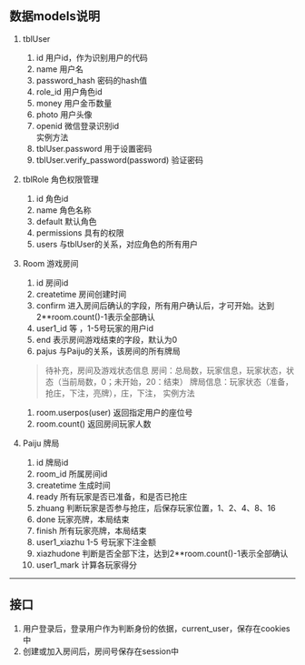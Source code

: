 ## 数据models说明
1. tblUser
    1. id 用户id，作为识别用户的代码
    2. name 用户名
    3. password_hash 密码的hash值
    4. role_id 用户角色id
    5. money 用户金币数量
    6. photo 用户头像
    7. openid 微信登录识别id  
    实例方法
    1. tblUser.password 用于设置密码
    2. tblUser.verify_password(password) 验证密码

2. tblRole 角色权限管理
    1. id 角色id
    2. name 角色名称
    3. default 默认角色
    4. permissions 具有的权限
    5. users 与tblUser的关系，对应角色的所有用户

3. Room 游戏房间
    1. id 房间id
    2. createtime 房间创建时间
    3. confirm 进入房间后确认的字段，所有用户确认后，才可开始。达到2**room.count()-1表示全部确认
    4. user1_id 等 ，1-5号玩家的用户id
    5. end 表示房间游戏结束的字段，默认为0
    6. pajus 与Paiju的关系，该房间的所有牌局  
    > 待补充，房间及游戏状态信息
    > 房间：总局数，玩家信息，玩家状态，状态（当前局数，0；未开始，20：结束）
    > 牌局信息：玩家状态（准备，抢庄，下注，亮牌），庄，下注，
    实例方法
    1. room.userpos(user) 返回指定用户的座位号
    2. room.count() 返回房间玩家人数

4. Paiju 牌局
    1. id 牌局id
    2. room_id 所属房间id
    3. createtime 生成时间
    4. ready 所有玩家是否已准备，和是否已抢庄
    5. zhuang 判断玩家是否参与抢庄，后保存玩家位置，1、2、4、8、16
    6. done 玩家亮牌，本局结束
    7. finish 所有玩家亮牌，本局结束
    8. user1_xiazhu 1-5 号玩家下注金额
    9. xiazhudone 判断是否全部下注，达到2**room.count()-1表示全部确认
    10. user1_mark 计算各玩家得分
---
## 接口
1. 用户登录后，登录用户作为判断身份的依据，current_user，保存在cookies中
2. 创建或加入房间后，房间号保存在session中
